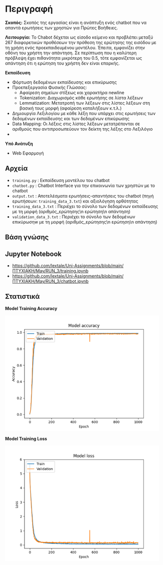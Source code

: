 # Περιγραφή
**Σκοπός:** 
Σκοπός της εργασίας είναι η ανάπτυξη ενός chatbot που να απαντά ερωτήσεις των χρηστών για Πρώτες Βοήθειες.

**Λειτουργία:** 
Το Chabot δέχεται ως είσοδο κείμενο και προβλέπει μεταξύ 267 διαφορετικών προθέσεων την πρόθεση της ερώτησης της εισόδου με τη χρήση ενός προεκπαιδευμένου μοντέλου. Έπειτα, εμφανίζει στην οθόνη του χρήστη την απάντηση. Σε περίπτωση που η καλύτερη πρόβλεψη έχει πιθανότητα μικρότερη του 0.5, τότε εμφανίζεται ως απάντηση ότι η ερώτηση του χρήστη δεν είναι επαρκής. 

**Εκπαίδευση**
- Φόρτωση δεδομένων εκπαίδευσης και επικύρωσης
- Προεπεξεργασία Φυσικής Γλώσσας:
  - Αφαίρεση σημείων στίξεως και χαρακτήρα newline
  - Tokenization: Διαχωρισμός κάθε ερωτήσης σε λίστα λέξεων
  - Lemmatization: Μετατροπή των λέξεων στις λίστες λέξεων στη βασική τους μορφή (αφαίρεση καταλήξεων κ.τ.λ.)
- Δημιουργία Λεξιλογίου με κάθε λέξη που υπάρχει στις ερωτήσεις των δεδομένων εκπαίδευσης και των δεδομένων επικύρωσης
- Data Mapping: Οι λέξεις στις λίστες λέξεων μετατρέπονται σε αριθμούς που αντιπροσωπεύουν τον δείκτη της λέξης στο Λεξιλόγιο
- 

**Υπό Ανάτυξη**
- Web Εφαρμογή

## Αρχεία
- ```training.py``` :   Εκπαίδευση μοντέλου του chatbot
- ```chatbot.py``` :  Chatbot Interface για την επικοινωνία των χρηστών με το chatbot
- ```output.txt``` :  Αποτελέσματα ερωτήσεις-απαντήσεις του chatbot (πηγή ερωτήσεων: ```training_data_3.txt```) και αξιολόγηση ορθότητας
- ```training_data_3.txt``` : Περιέχει το σύνολο των δεδομένων εκπαίδευσης με τη μορφή (αριθμός_ερώτησης\n ερώτηση\n απάντηση)
- ```validation_data_3.txt``` : Περιέχει το σύνολο των δεδομένων επικύρωσηw με τη μορφή (αριθμός_ερώτησης\n ερώτηση\n απάντηση)

## Βάση γνώσης


## Jupyter Notebook
- https://github.com/lextale/Uni-Assignments/blob/main/ΠΤΥΧΙΑΚΗ/May/RUN_3/training.ipynb
- https://github.com/lextale/Uni-Assignments/blob/main/ΠΤΥΧΙΑΚΗ/May/RUN_3/chatbot.ipynb

## Στατιστικά
**Model Training Accuracy**

![Model Training Accuracy](https://github.com/lextale/Uni-Assignments/blob/main/ΠΤΥΧΙΑΚΗ/May/RUN_3/model_3_accuracy.png)

**Model Training Loss**

![Model Training Loss](https://github.com/lextale/Uni-Assignments/blob/main/ΠΤΥΧΙΑΚΗ/May/RUN_3/model_3_loss.png)
